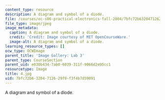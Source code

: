 ```yaml
---
content_type: resource
description: A diagram and symbol of a diode.
file: /courses/ec-s06-practical-electronics-fall-2004/7bfc72b63204712629f9f3f4b7d59091_4.jpg
file_type: image/jpeg
image_metadata:
  caption: A diagram and symbol of a diode.
  credit: 'Credit: Image courtesy of MIT OpenCourseWare.'
  image-alt: A diagram and symbol of a diode.
learning_resource_types: []
ocw_type: OCWImage
parent_title: 'Image Gallery: Lab 3'
parent_type: CourseSection
parent_uid: e030b434-7ab0-6039-311f-9066d2e95cc1
resourcetype: Image
title: 4.jpg
uid: 7bfc72b6-3204-7126-29f9-f3f4b7d59091
---
```

A diagram and symbol of a diode.

